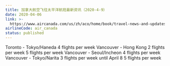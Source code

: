 ```yaml
---
title: 加拿大航空飞往太平洋航班最新资讯（2020-4-9）
date: 2020-04-06
link: >-
  https://www.aircanada.com/us/zh/aco/home/book/travel-news-and-updates/2020/china-travel.html#/pacific-1
airlineCode: air_canada
status: published
---
```

Toronto - Tokyo/Haneda 4 flights per week Vancouver - Hong Kong 2 flights per week 5 flights per week Vancouver - Seoul/Incheon 4 flights per week Vancouver - Tokyo/Narita 3 flights per week until April 8 5 flights per week